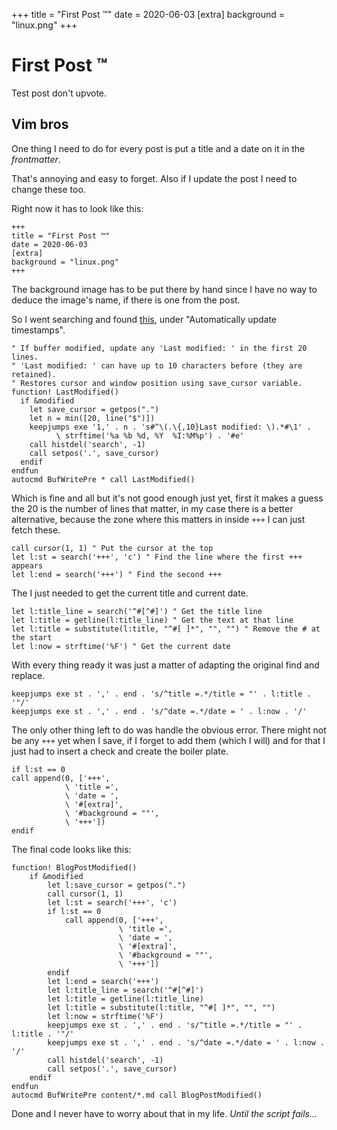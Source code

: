 +++
title = "First Post ™"
date = 2020-06-03
[extra]
background = "linux.png"
+++
# First Post ™

Test post don't upvote.

## Vim bros

One thing I need to do for every post is put a title and a date on it in the
_frontmatter_.

That's annoying and easy to forget. Also if I update the post I need to change
these too.

Right now it has to look like this:

```
+++
title = "First Post ™"
date = 2020-06-03
[extra]
background = "linux.png"
+++
```

The background image has to be put there by hand since I have no way to deduce
the image's name, if there is one from the post.

So I went searching and found [this][vimAutoDate], under "Automatically update
timestamps".

```vim
" If buffer modified, update any 'Last modified: ' in the first 20 lines.
" 'Last modified: ' can have up to 10 characters before (they are retained).
" Restores cursor and window position using save_cursor variable.
function! LastModified()
  if &modified
    let save_cursor = getpos(".")
    let n = min([20, line("$")])
    keepjumps exe '1,' . n . 's#^\(.\{,10}Last modified: \).*#\1' .
          \ strftime('%a %b %d, %Y  %I:%M%p') . '#e'
    call histdel('search', -1)
    call setpos('.', save_cursor)
  endif
endfun
autocmd BufWritePre * call LastModified()
```

Which is fine and all but it's not good enough just yet, first it makes a guess
the 20 is the number of lines that matter, in my case there is a better
alternative, because the zone where this matters in inside `+++` I can just
fetch these.

```vim
call cursor(1, 1) " Put the cursor at the top
let l:st = search('+++', 'c') " Find the line where the first +++ appears
let l:end = search('+++') " Find the second +++
```

The I just needed to get the current title and current date.

```vim
let l:title_line = search('^#[^#]') " Get the title line
let l:title = getline(l:title_line) " Get the text at that line
let l:title = substitute(l:title, "^#[ ]*", "", "") " Remove the # at the start
let l:now = strftime('%F') " Get the current date
```

With every thing ready it was just a matter of adapting the original find and
replace.
```vim
keepjumps exe st . ',' . end . 's/^title =.*/title = "' . l:title . '"/'
keepjumps exe st . ',' . end . 's/^date =.*/date = ' . l:now . '/'
```

The only other thing left to do was handle the obvious error. There might not be
any `+++` yet when I save, if I forget to add them (which I will) and for that I
just had to insert a check and create the boiler plate.

```vim
if l:st == 0
call append(0, ['+++',
            \ 'title =',
            \ 'date = ',
            \ '#[extra]',
            \ '#background = ""',
            \ '+++'])
endif
```

The final code looks like this:

```vim
function! BlogPostModified()
    if &modified
        let l:save_cursor = getpos(".")
        call cursor(1, 1)
        let l:st = search('+++', 'c')
        if l:st == 0
            call append(0, ['+++',
                        \ 'title =',
                        \ 'date = ',
                        \ '#[extra]',
                        \ '#background = ""',
                        \ '+++'])
        endif
        let l:end = search('+++')
        let l:title_line = search('^#[^#]')
        let l:title = getline(l:title_line)
        let l:title = substitute(l:title, "^#[ ]*", "", "")
        let l:now = strftime('%F')
        keepjumps exe st . ',' . end . 's/^title =.*/title = "' . l:title . '"/'
        keepjumps exe st . ',' . end . 's/^date =.*/date = ' . l:now . '/'
        call histdel('search', -1)
        call setpos('.', save_cursor)
    endif
endfun
autocmd BufWritePre content/*.md call BlogPostModified()
```

Done and I never have to worry about that in my life. _Until the script fails..._

[vimAutoDate]: https://vim.fandom.com/wiki/Insert_current_date_or_time
